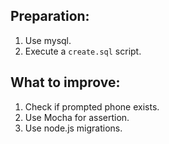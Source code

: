 ## Preparation: ##
1. Use mysql.  
2. Execute a `create.sql` script.  

## What to improve: ##
1. Check if prompted phone exists.  
2. Use Mocha for assertion.  
3. Use node.js migrations.  
